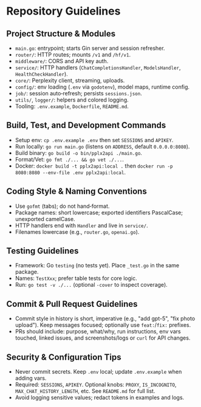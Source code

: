# Repository Guidelines

## Project Structure & Modules
- `main.go`: entrypoint; starts Gin server and session refresher.
- `router/`: HTTP routes; mounts `/v1` and `/hf/v1`.
- `middleware/`: CORS and API key auth.
- `service/`: HTTP handlers (`ChatCompletionsHandler`, `ModelsHandler`, `HealthCheckHandler`).
- `core/`: Perplexity client, streaming, uploads.
- `config/`: env loading (`.env` via `godotenv`), model maps, runtime config.
- `job/`: session auto‑refresh; persists `sessions.json`.
- `utils/`, `logger/`: helpers and colored logging.
- Tooling: `.env.example`, `Dockerfile`, `README.md`.

## Build, Test, and Development Commands
- Setup env: `cp .env.example .env` then set `SESSIONS` and `APIKEY`.
- Run locally: `go run main.go` (listens on `ADDRESS`, default `0.0.0.0:8080`).
- Build binary: `go build -o bin/pplx2api ./main.go`.
- Format/Vet: `go fmt ./... && go vet ./...`.
- Docker: `docker build -t pplx2api:local .` then `docker run -p 8080:8080 --env-file .env pplx2api:local`.

## Coding Style & Naming Conventions
- Use `gofmt` (tabs); do not hand‑format.
- Package names: short lowercase; exported identifiers PascalCase; unexported camelCase.
- HTTP handlers end with `Handler` and live in `service/`.
- Filenames lowercase (e.g., `router.go`, `openai.go`).

## Testing Guidelines
- Framework: Go `testing` (no tests yet). Place `_test.go` in the same package.
- Names: `TestXxx`; prefer table tests for core logic.
- Run: `go test -v ./...` (optional `-cover` to inspect coverage).

## Commit & Pull Request Guidelines
- Commit style in history is short, imperative (e.g., "add gpt-5", "fix photo upload"). Keep messages focused; optionally use `feat:`/`fix:` prefixes.
- PRs should include: purpose, what/why, run instructions, env vars touched, linked issues, and screenshots/logs or `curl` for API changes.

## Security & Configuration Tips
- Never commit secrets. Keep `.env` local; update `.env.example` when adding vars.
- Required: `SESSIONS`, `APIKEY`. Optional knobs: `PROXY`, `IS_INCOGNITO`, `MAX_CHAT_HISTORY_LENGTH`, etc. See `README.md` for full list.
- Avoid logging sensitive values; redact tokens in examples and logs.

